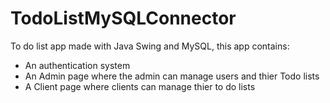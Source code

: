# TodoListMySQLConnector
To do list app made with Java Swing and MySQL, this app contains:
  - An authentication system
  - An Admin page where the admin can manage users and thier Todo lists
  - A Client page where clients can manage thier to do lists
